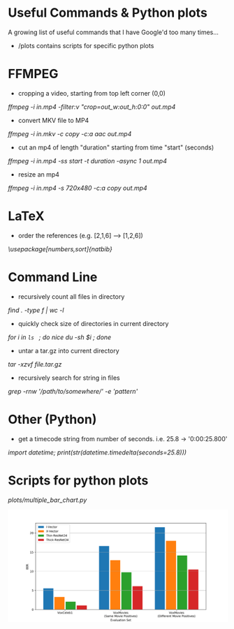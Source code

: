 # Useful Commands & Python plots
A growing list of useful commands that I have Google'd too many times...

- /plots contains scripts for specific python plots

# FFMPEG 

- cropping a video, starting from top left corner (0,0)

*ffmpeg -i in.mp4 -filter:v "crop=out_w:out_h\:0:0" out.mp4*

- convert MKV file to MP4

*ffmpeg -i in.mkv -c copy -c:a aac out.mp4*

- cut an mp4 of length "duration" starting from time "start" (seconds)

*ffmpeg -i in.mp4 -ss start -t duration -async 1 out.mp4*

- resize an mp4 

*ffmpeg -i in.mp4 -s 720x480 -c:a copy out.mp4*

# LaTeX

- order the references (e.g. [2,1,6] --> [1,2,6])

*\usepackage[numbers,sort]{natbib}*

# Command Line

- recursively count all files in directory 

*find . -type f | wc -l*

- quickly check size of directories in current directory

*for i in `ls ` ; do nice du -sh $i ; done*

- untar a tar.gz into current directory

*tar -xzvf file.tar.gz*

- recursively search for string in files

*grep -rnw '/path/to/somewhere/' -e 'pattern'*

# Other (Python)

- get a timecode string from number of seconds. i.e. 25.8 -> '0:00:25.800'

*import datetime; print(str(datetime.timedelta(seconds=25.8)))*

# Scripts for python plots

*plots/multiple_bar_chart.py*

![alt text](plots/images/Eval1_bars.png)


